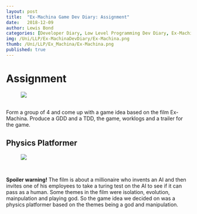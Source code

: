 ```yaml
---
layout: post
title:  "Ex-Machina Game Dev Diary: Assignment"
date:   2018-12-09
author: Lewis Bond
categories: [Developer Diary, Low Level Programming Dev Diary, Ex-Machina Dev Diary]
img: /Uni/LLP/Ex-MachinaDevDiary/Ex-Machina.png
thumb: /Uni/LLP/Ex_Machina/Ex-Machina.png
published: true
---
```

<!--more-->

# Assignment

<figure>
   <a href="/assets/img/blog/Uni/LLP/Ex-MachinaDevDiary/Ex-Machina.png"><img src="/assets/img/blog/Uni/LLP/Ex-MachinaDevDiary/Ex-Machina.png"></a>
	<figcaption></figcaption>
</figure>
<br/>
Form a group of 4 and come up with a game idea based on the film Ex-Machina. Produce a GDD and a TDD, the game, worklogs and a trailer for the game. 

## Physics Platformer

<figure>
    <a href="/assets/img/blog/Uni/LLP/Ex-MachinaDevDiary/Ex-Machina.png"><img src="/assets/img/blog/Uni/LLP/Ex-MachinaDevDiary/Ex-Machina.png"></a>
    <figcaption></figcaption>
</figure>
<br/>

**Spoiler warning!** The film is about a millionaire who invents an AI and then invites one of his employees to take a turing test on the AI to see if it can pass as a human. Some themes in the film were isolation, evolution, mainpulation and playing god. So the game idea we decided on was a physics platformer based on the themes being a god and manipulation.

